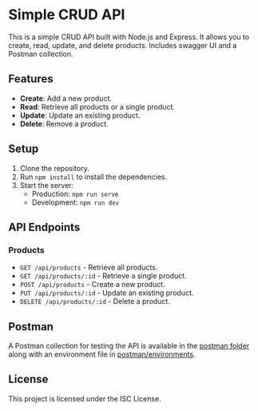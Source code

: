 # Simple CRUD API

This is a simple CRUD API built with Node.js and Express. It allows you to create, read, update, and delete products. Includes swagger UI and a Postman collection.

## Features
- **Create**: Add a new product.
- **Read**: Retrieve all products or a single product.
- **Update**: Update an existing product.
- **Delete**: Remove a product.

## Setup
1. Clone the repository.
2. Run `npm install` to install the dependencies.
3. Start the server:
   - Production: `npm run serve`
   - Development: `npm run dev`

## API Endpoints

### Products
- `GET /api/products` - Retrieve all products.
- `GET /api/products/:id` - Retrieve a single product.
- `POST /api/products` - Create a new product.
- `PUT /api/products/:id` - Update an existing product.
- `DELETE /api/products/:id` - Delete a product.

## Postman
A Postman collection for testing the API is available in the [postman folder](postman/Simple%20CURD%20API.postman_collection.json) along with an environment file in [postman/environments](postman/environments/Beta.postman_environment.json).

## License
This project is licensed under the ISC License.
